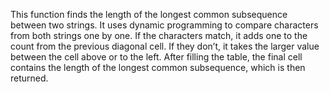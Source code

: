 This function finds the length of the longest common subsequence between two strings. It uses dynamic programming to compare characters from both strings one by one. If the characters match, it adds one to the count from the previous diagonal cell. If they don’t, it takes the larger value between the cell above or to the left. After filling the table, the final cell contains the length of the longest common subsequence, which is then returned.